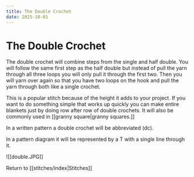 ```yaml
---
title: The Double Crochet
date: 2025-10-01
---
```


# The Double Crochet 
The double crochet will combine steps from the single and half double. You will follow the same first step as the half double but instead of pull the yarn through all three loops you will only pull it through the first two. Then you will yarn over again so that you have two loops on the hook and pull the yarn through both like a single crochet. 

This is a popular stitch because of the height it adds to your project. If you want to do something simple that works up quickly you can make entire blankets just by doing row after row of double crochets. It will also be commonly used in [[granny square|granny squares.]]

In a written pattern a double crochet will be abbreviated (dc).

In a pattern diagram it will be represented by a T with a single line through it.

![[double.JPG]]


Return to [[stitches/index|Stitches]] 